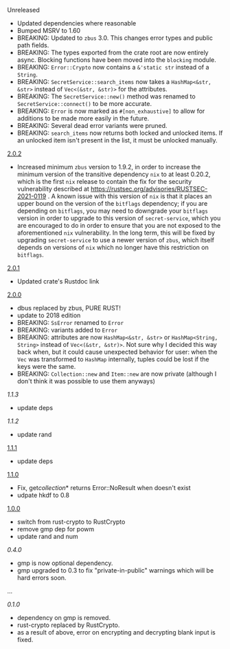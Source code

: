 Unreleased

-   Updated dependencies where reasonable
-   Bumped MSRV to 1.60
-   BREAKING: Updated to `zbus` 3.0. This changes error types and public path
    fields.
-   BREAKING: The types exported from the crate root are now entirely async.
    Blocking functions have been moved into the `blocking` module.
-   BREAKING: `Error::Crypto` now contains a `&'static str` instead of a
    `String`.
-   BREAKING: `SecretService::search_items` now takes a `HashMap<&str, &str>`
    instead of `Vec<(&str, &str)>` for the attributes.
-   BREAKING: The `SecretService::new()` method was renamed to
    `SecretService::connect()` to be more accurate.
-   BREAKING: `Error` is now marked as `#[non_exhaustive]` to allow for
    additions to be made more easily in the future.
-   BREAKING: Several dead error variants were pruned.
-   BREAKING: `search_items` now returns both locked and unlocked items. If an
    unlocked item isn't present in the list, it must be unlocked manually.

[2.0.2]

-   Increased minimum `zbus` version to 1.9.2, in order to increase the minimum
    version of the transitive dependency `nix` to at least 0.20.2, which is the
    first `nix` release to contain the fix for the security vulnerability
    described at https://rustsec.org/advisories/RUSTSEC-2021-0119 . A known
    issue with this version of `nix` is that it places an upper bound on the
    version of the `bitflags` dependency; if you are depending on `bitflags`,
    you may need to downgrade your `bitflags` version in order to upgrade to
    this version of `secret-service`, which you are encouraged to do in order to
    ensure that you are not exposed to the aforementioned `nix` vulnerability.
    In the long term, this will be fixed by upgrading `secret-service` to use a
    newer version of `zbus`, which itself depends on versions of `nix` which no
    longer have this restriction on `bitflags`.

[2.0.1]

-   Updated crate's Rustdoc link

[2.0.0]

-   dbus replaced by zbus, PURE RUST!
-   update to 2018 edition
-   BREAKING: `SsError` renamed to `Error`
-   BREAKING: variants added to `Error`
-   BREAKING: attributes are now `HashMap<&str, &str>` or
    `HashMap<String, String>` instead of `Vec<(&str, &str)>`. Not sure why I
    decided this way back when, but it could cause unexpected behavior for user:
    when the `Vec` was transformed to `HashMap` internally, tuples could be lost
    if the keys were the same.
-   BREAKING: `Collection::new` and `Item::new` are now private (although I
    don't think it was possible to use them anyways)

_1.1.3_

-   update deps

_1.1.2_

-   update rand

[1.1.1]

-   update deps

[1.1.0]

-   Fix, get*collection*\* returns Error::NoResult when doesn't exist
-   udpate hkdf to 0.8

[1.0.0]

-   switch from rust-crypto to RustCrypto
-   remove gmp dep for powm
-   update rand and num

_0.4.0_

-   gmp is now optional dependency.
-   gmp upgraded to 0.3 to fix "private-in-public" warnings which will be hard
    errors soon.

...

_0.1.0_

-   dependency on gmp is removed.
-   rust-crypto replaced by RustCrypto.
-   as a result of above, error on encrypting and decrypting blank input is
    fixed.

[1.0.0]: https://github.com/hwchen/secret-service-rs/releases/tag/v1.0.0
[1.1.0]: https://github.com/hwchen/secret-service-rs/releases/tag/v1.1.0
[1.1.1]: https://github.com/hwchen/secret-service-rs/releases/tag/v1.1.1
[2.0.0]: https://github.com/hwchen/secret-service-rs/releases/tag/v2.0.0
[2.0.1]: https://github.com/hwchen/secret-service-rs/releases/tag/v2.0.1
[2.0.2]: https://github.com/hwchen/secret-service-rs/releases/tag/v2.0.2
